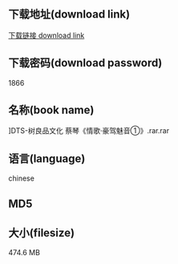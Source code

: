 ## 下载地址(download link)
[下载链接 download link](https://voluble-croquembouche-d321dc.netlify.app/?s=%5DDTS-%E6%A0%91%E8%89%AF%E5%93%81%E6%96%87%E5%8C%96+%E8%94%A1%E7%90%B4%E3%80%8A%E6%83%85%E6%AD%8C%C2%B7%E8%B1%AA%E9%A9%BE%E9%AD%85%E9%9F%B3%E2%91%A0%E3%80%8B.rar)

## 下载密码(download password)
1866

## 名称(book name)
]DTS-树良品文化 蔡琴《情歌·豪驾魅音①》.rar.rar

## 语言(language)
chinese

## MD5


## 大小(filesize)
474.6 MB
